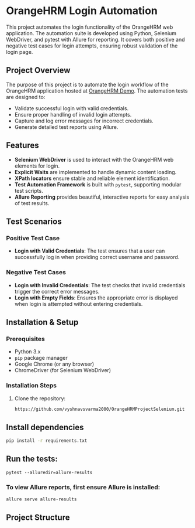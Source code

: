 # OrangeHRM Login Automation

This project automates the login functionality of the OrangeHRM web application. The automation suite is developed using Python, Selenium WebDriver, and pytest with Allure for reporting. It covers both positive and negative test cases for login attempts, ensuring robust validation of the login page.

## Project Overview

The purpose of this project is to automate the login workflow of the OrangeHRM application hosted at [OrangeHRM Demo](https://awesomeqa.com/hr/web/index.php/auth/login). The automation tests are designed to:
- Validate successful login with valid credentials.
- Ensure proper handling of invalid login attempts.
- Capture and log error messages for incorrect credentials.
- Generate detailed test reports using Allure.

## Features

- **Selenium WebDriver** is used to interact with the OrangeHRM web elements for login.
- **Explicit Waits** are implemented to handle dynamic content loading.
- **XPath locators** ensure stable and reliable element identification.
- **Test Automation Framework** is built with `pytest`, supporting modular test scripts.
- **Allure Reporting** provides beautiful, interactive reports for easy analysis of test results.

## Test Scenarios

### Positive Test Case
- **Login with Valid Credentials**: The test ensures that a user can successfully log in when providing correct username and password.

### Negative Test Cases
- **Login with Invalid Credentials**: The test checks that invalid credentials trigger the correct error messages.
- **Login with Empty Fields**: Ensures the appropriate error is displayed when login is attempted without entering credentials.

## Installation & Setup

### Prerequisites
- Python 3.x
- `pip` package manager
- Google Chrome (or any browser)
- ChromeDriver (for Selenium WebDriver)

### Installation Steps

1. Clone the repository:
   ```bash
   https://github.com/vyshnavsvarma2000/OrangeHRMProjectSelenium.git
   
## Install dependencies
   ```bash
   pip install -r requirements.txt 
   ```
 ## Run the tests:
```chatinput
pytest --alluredir=allure-results
```
### To view Allure reports, first ensure Allure is installed:

```chatinput
allure serve allure-results
```

## Project Structure
